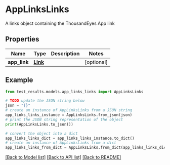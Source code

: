 # AppLinksLinks

A links object containing the ThousandEyes App link

## Properties

Name | Type | Description | Notes
------------ | ------------- | ------------- | -------------
**app_link** | [**Link**](Link.md) |  | [optional] 

## Example

```python
from test_results.models.app_links_links import AppLinksLinks

# TODO update the JSON string below
json = "{}"
# create an instance of AppLinksLinks from a JSON string
app_links_links_instance = AppLinksLinks.from_json(json)
# print the JSON string representation of the object
print(AppLinksLinks.to_json())

# convert the object into a dict
app_links_links_dict = app_links_links_instance.to_dict()
# create an instance of AppLinksLinks from a dict
app_links_links_from_dict = AppLinksLinks.from_dict(app_links_links_dict)
```
[[Back to Model list]](../README.md#documentation-for-models) [[Back to API list]](../README.md#documentation-for-api-endpoints) [[Back to README]](../README.md)


